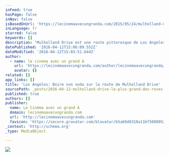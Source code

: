 ```yaml
---
inFeed: true
hasPage: false
inNav: false
isBasedOnUrl: 'https://lecinemaavecungranda.com/2015/05/24/mulholland-drive-le-plus-grand-des-reves-eveilles-au-cinema/'
inLanguage: fr
starred: false
keywords: []
description: "Mulholland Drive est une route pittoresque de Los Angeles en Californie entrecoupée d'une section de randonnée non goudronnée. Longue de 38 km, cette route se prolonge par l'autoroute Mulholland Highway, formant un ensemble de 88 km, le Mulholland Scenic Parkway and Corridor1."
datePublished: '2016-04-12T15:06:09.552Z'
dateModified: '2016-04-12T15:03:51.644Z'
author:
  - name: le cinema avec un grand A
    url: 'https://lecinemaavecungranda.com/author/lecinemaavecungranda/'
    avatar: {}
related: []
app_links: []
title: 'Los Angeles: Boire son soda sur la route de Mulholland Drive'
sourcePath: _posts/2016-04-12-mulholland-drive-le-plus-grand-des-reves-eveilles-au-cinema.md
published: true
authors: []
publisher:
  name: Le Cinéma avec un grand A
  domain: lecinemaavecungranda.com
  url: 'http://lecinemaavecungranda.com'
  favicon: 'https://secure.gravatar.com/blavatar/b5a69d8310a11bf50889525c55519837?s=16'
_context: 'http://schema.org'
_type: MediaObject

---
```

![](https://the-grid-user-content.s3-us-west-2.amazonaws.com/0fd0acc4-ab2a-4b85-9918-65ffb0f1de7d.jpg)